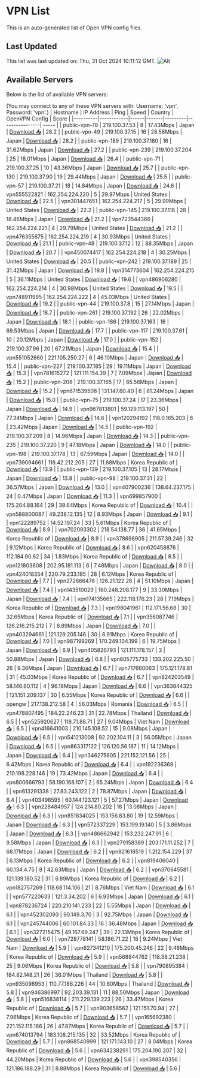 # VPN List

This is an auto-generated list of Open VPN config files.

## Last Updated

This list was last updated on: Thu, 31 Oct 2024 10:11:12 GMT.
![Alt](https://repobeats.axiom.co/api/embed/186b98318ef1479477931607c1ad7d823f12451f.svg "Repobeats analytics image")

## Available Servers

Below is the list of available VPN servers:

(You may connect to any of these VPN servers with: Username: 'vpn', Password: 'vpn'.)
| Hostname | IP Address | Ping | Speed | Country | OpenVPN Config | Score |
|----------|------------|------|-------|---------|----------------| ----- |
| public-vpn-78 | 219.100.37.53 | 8 | 17.43Mbps | Japan | [Download 📥](./configs/server_0_JP.ovpn) | 28.2 |
| public-vpn-49 | 219.100.37.15 | 16 | 28.58Mbps | Japan | [Download 📥](./configs/server_1_JP.ovpn) | 28.2 |
| public-vpn-189 | 219.100.37.180 | 16 | 31.62Mbps | Japan | [Download 📥](./configs/server_2_JP.ovpn) | 27.2 |
| public-vpn-239 | 219.100.37.204 | 25 | 18.01Mbps | Japan | [Download 📥](./configs/server_3_JP.ovpn) | 26.4 |
| public-vpn-71 | 219.100.37.25 | 10 | 43.36Mbps | Japan | [Download 📥](./configs/server_4_JP.ovpn) | 25.7 |
| public-vpn-130 | 219.100.37.90 | 19 | 29.44Mbps | Japan | [Download 📥](./configs/server_5_JP.ovpn) | 25.5 |
| public-vpn-57 | 219.100.37.21 | 18 | 14.84Mbps | Japan | [Download 📥](./configs/server_6_JP.ovpn) | 24.6 |
| vpn555522821 | 162.254.224.220 | 5 | 29.97Mbps | United States | [Download 📥](./configs/server_7_US.ovpn) | 22.5 |
| vpn301447651 | 162.254.224.217 | 5 | 29.99Mbps | United States | [Download 📥](./configs/server_8_US.ovpn) | 22.2 |
| public-vpn-145 | 219.100.37.118 | 28 | 18.46Mbps | Japan | [Download 📥](./configs/server_9_JP.ovpn) | 21.2 |
| vpn723544366 | 162.254.224.221 | 4 | 29.79Mbps | United States | [Download 📥](./configs/server_10_US.ovpn) | 21.2 |
| vpn476355675 | 162.254.224.219 | 4 | 30.93Mbps | United States | [Download 📥](./configs/server_11_US.ovpn) | 21.1 |
| public-vpn-48 | 219.100.37.12 | 12 | 88.35Mbps | Japan | [Download 📥](./configs/server_12_JP.ovpn) | 20.7 |
| vpn450074417 | 162.254.224.218 | 4 | 30.25Mbps | United States | [Download 📥](./configs/server_13_US.ovpn) | 20.5 |
| public-vpn-242 | 219.100.37.189 | 25 | 31.42Mbps | Japan | [Download 📥](./configs/server_14_JP.ovpn) | 19.8 |
| vpn314773604 | 162.254.224.215 | 5 | 36.11Mbps | United States | [Download 📥](./configs/server_15_US.ovpn) | 19.6 |
| vpn486906280 | 162.254.224.214 | 4 | 30.98Mbps | United States | [Download 📥](./configs/server_16_US.ovpn) | 19.5 |
| vpn748911995 | 162.254.224.222 | 4 | 45.03Mbps | United States | [Download 📥](./configs/server_17_US.ovpn) | 19.2 |
| public-vpn-44 | 219.100.37.8 | 15 | 27.14Mbps | Japan | [Download 📥](./configs/server_18_JP.ovpn) | 18.7 |
| public-vpn-261 | 219.100.37.192 | 26 | 22.02Mbps | Japan | [Download 📥](./configs/server_19_JP.ovpn) | 18.1 |
| public-vpn-186 | 219.100.37.163 | 16 | 69.53Mbps | Japan | [Download 📥](./configs/server_20_JP.ovpn) | 17.7 |
| public-vpn-117 | 219.100.37.61 | 10 | 20.12Mbps | Japan | [Download 📥](./configs/server_21_JP.ovpn) | 17.0 |
| public-vpn-152 | 219.100.37.96 | 20 | 67.21Mbps | Japan | [Download 📥](./configs/server_22_JP.ovpn) | 15.4 |
| vpn551052660 | 221.105.250.27 | 6 | 46.10Mbps | Japan | [Download 📥](./configs/server_23_JP.ovpn) | 15.4 |
| public-vpn-227 | 219.100.37.185 | 29 | 19.11Mbps | Japan | [Download 📥](./configs/server_24_JP.ovpn) | 15.3 |
| vpn781615272 | 121.111.154.39 | 7 | 7.09Mbps | Japan | [Download 📥](./configs/server_25_JP.ovpn) | 15.2 |
| public-vpn-206 | 219.100.37.165 | 17 | 65.56Mbps | Japan | [Download 📥](./configs/server_26_JP.ovpn) | 15.2 |
| vpn671539508 | 131.147.60.40 | 6 | 81.24Mbps | Japan | [Download 📥](./configs/server_27_JP.ovpn) | 15.0 |
| public-vpn-75 | 219.100.37.24 | 17 | 23.36Mbps | Japan | [Download 📥](./configs/server_28_JP.ovpn) | 14.9 |
| vpn967813801 | 59.129.113.197 | 50 | 77.34Mbps | Japan | [Download 📥](./configs/server_29_JP.ovpn) | 14.6 |
| vpn120294192 | 118.0.165.203 | 6 | 23.42Mbps | Japan | [Download 📥](./configs/server_30_JP.ovpn) | 14.5 |
| public-vpn-192 | 219.100.37.209 | 8 | 14.96Mbps | Japan | [Download 📥](./configs/server_31_JP.ovpn) | 14.3 |
| public-vpn-235 | 219.100.37.220 | 9 | 47.18Mbps | Japan | [Download 📥](./configs/server_32_JP.ovpn) | 14.0 |
| public-vpn-198 | 219.100.37.178 | 13 | 67.59Mbps | Japan | [Download 📥](./configs/server_33_JP.ovpn) | 14.0 |
| vpn739094661 | 118.42.212.205 | 27 | 11.68Mbps | Korea Republic of | [Download 📥](./configs/server_34_KR.ovpn) | 13.9 |
| public-vpn-139 | 219.100.37.105 | 13 | 28.17Mbps | Japan | [Download 📥](./configs/server_35_JP.ovpn) | 13.8 |
| public-vpn-98 | 219.100.37.31 | 22 | 36.57Mbps | Japan | [Download 📥](./configs/server_36_JP.ovpn) | 13.0 |
| vpn407900236 | 138.64.237.175 | 24 | 0.47Mbps | Japan | [Download 📥](./configs/server_37_JP.ovpn) | 11.3 |
| vpn699857900 | 175.204.88.164 | 29 | 39.64Mbps | Korea Republic of | [Download 📥](./configs/server_38_KR.ovpn) | 10.4 |
| vpn588800087 | 49.238.12.135 | 12 | 8.93Mbps | Japan | [Download 📥](./configs/server_39_JP.ovpn) | 9.1 |
| vpn122289752 | 14.52.197.24 | 33 | 5.61Mbps | Korea Republic of | [Download 📥](./configs/server_40_KR.ovpn) | 8.9 |
| vpn702093302 | 218.54.138.77 | 36 | 41.65Mbps | Korea Republic of | [Download 📥](./configs/server_41_KR.ovpn) | 8.9 |
| vpn378698905 | 211.57.39.246 | 32 | 9.12Mbps | Korea Republic of | [Download 📥](./configs/server_42_KR.ovpn) | 8.6 |
| vpn620458876 | 112.184.90.62 | 34 | 1.83Mbps | Korea Republic of | [Download 📥](./configs/server_43_KR.ovpn) | 8.5 |
| vpn121803808 | 202.95.181.113 | 6 | 7.48Mbps | Japan | [Download 📥](./configs/server_44_JP.ovpn) | 8.0 |
| vpn424018354 | 220.79.233.185 | 28 | 6.12Mbps | Korea Republic of | [Download 📥](./configs/server_45_KR.ovpn) | 7.7 |
| vpn272666476 | 126.21.122.26 | 4 | 51.10Mbps | Japan | [Download 📥](./configs/server_46_JP.ovpn) | 7.4 |
| vpn143510029 | 160.248.208.177 | 9 | 33.30Mbps | Japan | [Download 📥](./configs/server_47_JP.ovpn) | 7.4 |
| vpn174135665 | 222.118.176.23 | 28 | 7.19Mbps | Korea Republic of | [Download 📥](./configs/server_48_KR.ovpn) | 7.3 |
| vpn198041961 | 112.171.56.68 | 30 | 32.65Mbps | Korea Republic of | [Download 📥](./configs/server_49_KR.ovpn) | 7.1 |
| vpn356087746 | 126.216.215.212 | 7 | 8.89Mbps | Japan | [Download 📥](./configs/server_50_JP.ovpn) | 7.0 |
| vpn403294661 | 121.129.205.146 | 30 | 8.91Mbps | Korea Republic of | [Download 📥](./configs/server_51_KR.ovpn) | 7.0 |
| vpn987199269 | 170.249.104.199 | 6 | 19.75Mbps | Japan | [Download 📥](./configs/server_52_JP.ovpn) | 6.9 |
| vpn405826793 | 121.111.178.157 | 3 | 50.88Mbps | Japan | [Download 📥](./configs/server_53_JP.ovpn) | 6.8 |
| vpn805775733 | 133.202.225.50 | 26 | 9.36Mbps | Japan | [Download 📥](./configs/server_54_JP.ovpn) | 6.7 |
| vpn717660063 | 175.121.178.81 | 31 | 45.03Mbps | Korea Republic of | [Download 📥](./configs/server_55_KR.ovpn) | 6.7 |
| vpn824203549 | 58.146.60.112 | 4 | 96.18Mbps | Japan | [Download 📥](./configs/server_56_JP.ovpn) | 6.6 |
| vpn363844325 | 121.151.209.137 | 30 | 6.55Mbps | Korea Republic of | [Download 📥](./configs/server_57_KR.ovpn) | 6.6 |
| opengw | 217.138.212.58 | 4 | 56.03Mbps | Romania | [Download 📥](./configs/server_58_RO.ovpn) | 6.5 |
| vpn478807495 | 184.22.246.23 | 31 | 22.78Mbps | Thailand | [Download 📥](./configs/server_59_TH.ovpn) | 6.5 |
| vpn525920627 | 118.71.88.71 | 27 | 9.04Mbps | Viet Nam | [Download 📥](./configs/server_60_VN.ovpn) | 6.5 |
| vpn416641003 | 210.145.108.52 | 15 | 9.08Mbps | Japan | [Download 📥](./configs/server_61_JP.ovpn) | 6.5 |
| vpn541213008 | 92.202.104.11 | 3 | 56.05Mbps | Japan | [Download 📥](./configs/server_62_JP.ovpn) | 6.5 |
| vpn863317122 | 126.120.56.187 | 11 | 14.12Mbps | Japan | [Download 📥](./configs/server_63_JP.ovpn) | 6.4 |
| vpn346275605 | 221.152.121.56 | 25 | 6.42Mbps | Korea Republic of | [Download 📥](./configs/server_64_KR.ovpn) | 6.4 |
| vpn192236368 | 210.198.228.146 | 19 | 73.42Mbps | Japan | [Download 📥](./configs/server_65_JP.ovpn) | 6.4 |
| vpn800666793 | 58.190.168.107 | 2 | 65.24Mbps | Japan | [Download 📥](./configs/server_66_JP.ovpn) | 6.4 |
| vpn613291338 | 27.83.243.122 | 2 | 78.87Mbps | Japan | [Download 📥](./configs/server_67_JP.ovpn) | 6.4 |
| vpn403498595 | 60.144.123.121 | 5 | 57.27Mbps | Japan | [Download 📥](./configs/server_68_JP.ovpn) | 6.3 |
| vpn228484957 | 124.214.80.202 | 18 | 13.08Mbps | Japan | [Download 📥](./configs/server_69_JP.ovpn) | 6.3 |
| vpn851834025 | 153.156.83.80 | 19 | 12.59Mbps | Japan | [Download 📥](./configs/server_70_JP.ovpn) | 6.3 |
| vpn572337229 | 153.199.19.140 | 5 | 3.86Mbps | Japan | [Download 📥](./configs/server_71_JP.ovpn) | 6.3 |
| vpn486662942 | 153.232.247.91 | 6 | 9.58Mbps | Japan | [Download 📥](./configs/server_72_JP.ovpn) | 6.3 |
| vpn279158389 | 203.171.11.252 | 7 | 68.17Mbps | Japan | [Download 📥](./configs/server_73_JP.ovpn) | 6.2 |
| vpn821618519 | 1.212.154.229 | 37 | 6.13Mbps | Korea Republic of | [Download 📥](./configs/server_74_KR.ovpn) | 6.2 |
| vpn819406040 | 60.134.4.75 | 8 | 42.63Mbps | Japan | [Download 📥](./configs/server_75_JP.ovpn) | 6.2 |
| vpn370645581 | 121.139.180.52 | 31 | 6.89Mbps | Korea Republic of | [Download 📥](./configs/server_76_KR.ovpn) | 6.2 |
| vpn182757269 | 118.68.114.106 | 21 | 8.76Mbps | Viet Nam | [Download 📥](./configs/server_77_VN.ovpn) | 6.1 |
| vpn577220633 | 121.3.34.202 | 6 | 6.93Mbps | Japan | [Download 📥](./configs/server_78_JP.ovpn) | 6.1 |
| vpn878236724 | 220.210.141.233 | 22 | 5.55Mbps | Japan | [Download 📥](./configs/server_79_JP.ovpn) | 6.1 |
| vpn452302093 | 90.149.3.70 | 3 | 92.75Mbps | Japan | [Download 📥](./configs/server_80_JP.ovpn) | 6.1 |
| vpn245744006 | 60.101.84.33 | 16 | 36.48Mbps | Japan | [Download 📥](./configs/server_81_JP.ovpn) | 6.1 |
| vpn327215475 | 49.167.69.247 | 39 | 22.13Mbps | Korea Republic of | [Download 📥](./configs/server_82_KR.ovpn) | 6.0 |
| vpn728778141 | 58.186.71.22 | 18 | 9.24Mbps | Viet Nam | [Download 📥](./configs/server_83_VN.ovpn) | 5.9 |
| vpn627341210 | 175.200.45.246 | 22 | 9.48Mbps | Korea Republic of | [Download 📥](./configs/server_84_KR.ovpn) | 5.9 |
| vpn568844762 | 118.38.21.238 | 25 | 9.06Mbps | Korea Republic of | [Download 📥](./configs/server_85_KR.ovpn) | 5.8 |
| vpn790895384 | 184.82.148.21 | 26 | 36.01Mbps | Thailand | [Download 📥](./configs/server_86_TH.ovpn) | 5.8 |
| vpn935098953 | 110.77.186.226 | 44 | 10.60Mbps | Thailand | [Download 📥](./configs/server_87_TH.ovpn) | 5.8 |
| vpn946386997 | 92.203.39.131 | 11 | 88.50Mbps | Japan | [Download 📥](./configs/server_88_JP.ovpn) | 5.8 |
| vpn516838114 | 211.229.139.223 | 26 | 33.47Mbps | Korea Republic of | [Download 📥](./configs/server_89_KR.ovpn) | 5.7 |
| vpn903658562 | 121.151.70.94 | 27 | 7.96Mbps | Korea Republic of | [Download 📥](./configs/server_90_KR.ovpn) | 5.7 |
| vpn165692380 | 221.152.115.166 | 26 | 47.87Mbps | Korea Republic of | [Download 📥](./configs/server_91_KR.ovpn) | 5.7 |
| vpn674013794 | 183.108.215.135 | 32 | 33.52Mbps | Korea Republic of | [Download 📥](./configs/server_92_KR.ovpn) | 5.7 |
| vpn868540999 | 121.171.143.10 | 27 | 8.04Mbps | Korea Republic of | [Download 📥](./configs/server_93_KR.ovpn) | 5.6 |
| vpn634238291 | 175.204.190.207 | 32 | 44.20Mbps | Korea Republic of | [Download 📥](./configs/server_94_KR.ovpn) | 5.6 |
| vpn398540356 | 121.186.188.29 | 31 | 8.88Mbps | Korea Republic of | [Download 📥](./configs/server_95_KR.ovpn) | 5.6 |
